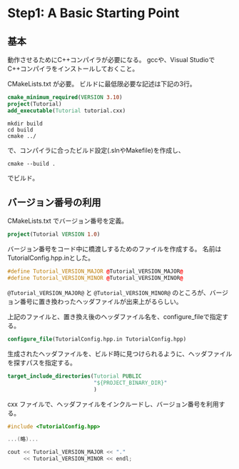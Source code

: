 # Step1: A Basic Starting Point

## 基本

動作させるためにC++コンパイラが必要になる。
gccや、Visual StudioでC++コンパイラをインストールしておくこと。

CMakeLists.txt が必要。
ビルドに最低限必要な記述は下記の3行。

```cmake
cmake_minimum_required(VERSION 3.10)
project(Tutorial)
add_executable(Tutorial tutorial.cxx)
```

```
mkdir build
cd build
cmake ../
```

で、コンパイラに合ったビルド設定(.slnやMakefile)を作成し、

```
cmake --build .
```

でビルド。

## バージョン番号の利用

CMakeLists.txt でバージョン番号を定義。

```cmake
project(Tutorial VERSION 1.0)
```

バージョン番号をコード中に橋渡しするためのファイルを作成する。
名前はTutorialConfig.hpp.inとした。

```cpp
#define Tutorial_VERSION_MAJOR @Tutorial_VERSION_MAJOR@
#define Tutorial_VERSION_MINOR @Tutorial_VERSION_MINOR@
```

`@Tutorial_VERSION_MAJOR@` と `@Tutorial_VERSION_MINOR@` のところが、バージョン番号に置き換わったヘッダファイルが出来上がるらしい。

上記のファイルと、置き換え後のヘッダファイル名を、configure_fileで指定する。

```cmake
configure_file(TutorialConfig.hpp.in TutorialConfig.hpp)
```

生成されたヘッダファイルを、ビルド時に見つけられるように、ヘッダファイルを探すパスを指定する。

```cmake
target_include_directories(Tutorial PUBLIC
                           "${PROJECT_BINARY_DIR}"
                           )
```

cxx ファイルで、ヘッダファイルをインクルードし、バージョン番号を利用する。

```cpp
#include <TutorialConfig.hpp>

...(略)...

cout << Tutorial_VERSION_MAJOR << "."
     << Tutorial_VERSION_MINOR << endl;
```
